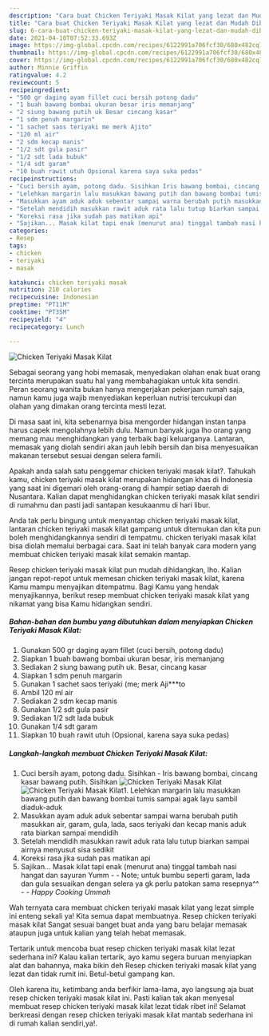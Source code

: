 ```yaml
---
description: "Cara buat Chicken Teriyaki Masak Kilat yang lezat dan Mudah Dibuat"
title: "Cara buat Chicken Teriyaki Masak Kilat yang lezat dan Mudah Dibuat"
slug: 6-cara-buat-chicken-teriyaki-masak-kilat-yang-lezat-dan-mudah-dibuat
date: 2021-04-10T07:52:33.693Z
image: https://img-global.cpcdn.com/recipes/6122991a706fcf30/680x482cq70/chicken-teriyaki-masak-kilat-foto-resep-utama.jpg
thumbnail: https://img-global.cpcdn.com/recipes/6122991a706fcf30/680x482cq70/chicken-teriyaki-masak-kilat-foto-resep-utama.jpg
cover: https://img-global.cpcdn.com/recipes/6122991a706fcf30/680x482cq70/chicken-teriyaki-masak-kilat-foto-resep-utama.jpg
author: Minnie Griffin
ratingvalue: 4.2
reviewcount: 5
recipeingredient:
- "500 gr daging ayam fillet cuci bersih potong dadu"
- "1 buah bawang bombai ukuran besar iris memanjang"
- "2 siung bawang putih uk Besar cincang kasar"
- "1 sdm penuh margarin"
- "1 sachet saos teriyaki me merk Ajito"
- "120 ml air"
- "2 sdm kecap manis"
- "1/2 sdt gula pasir"
- "1/2 sdt lada bubuk"
- "1/4 sdt garam"
- "10 buah rawit utuh Opsional karena saya suka pedas"
recipeinstructions:
- "Cuci bersih ayam, potong dadu. Sisihkan Iris bawang bombai, cincang kasar bawang putih. Sisihkan"
- "Lelehkan margarin lalu masukkan bawang putih dan bawang bombai tumis sampai agak layu sambil diaduk-aduk"
- "Masukkan ayam aduk aduk sebentar sampai warna berubah putih masukkan air, garam, gula, lada, saos teriyaki dan kecap manis aduk rata biarkan sampai mendidih"
- "Setelah mendidih masukkan rawit aduk rata lalu tutup biarkan sampai airnya menyusut sisa sedikit"
- "Koreksi rasa jika sudah pas matikan api"
- "Sajikan... Masak kilat tapi enak (menurut ana) tinggal tambah nasi hangat dan sayuran Yumm  Note; untuk bumbu seperti garam, lada dan gula sesuaikan dengan selera ya gk perlu patokan sama resepnya^^  *_Happy Cooking Ummah_*"
categories:
- Resep
tags:
- chicken
- teriyaki
- masak

katakunci: chicken teriyaki masak 
nutrition: 210 calories
recipecuisine: Indonesian
preptime: "PT11M"
cooktime: "PT35M"
recipeyield: "4"
recipecategory: Lunch

---
```



![Chicken Teriyaki Masak Kilat](https://img-global.cpcdn.com/recipes/6122991a706fcf30/680x482cq70/chicken-teriyaki-masak-kilat-foto-resep-utama.jpg)

Sebagai seorang yang hobi memasak, menyediakan olahan enak buat orang tercinta merupakan suatu hal yang membahagiakan untuk kita sendiri. Peran seorang  wanita bukan hanya mengerjakan pekerjaan rumah saja, namun kamu juga wajib menyediakan keperluan nutrisi tercukupi dan olahan yang dimakan orang tercinta mesti lezat.

Di masa  saat ini, kita sebenarnya bisa mengorder hidangan instan tanpa harus capek mengolahnya lebih dulu. Namun banyak juga lho orang yang memang mau menghidangkan yang terbaik bagi keluarganya. Lantaran, memasak yang diolah sendiri akan jauh lebih bersih dan bisa menyesuaikan makanan tersebut sesuai dengan selera famili. 



Apakah anda salah satu penggemar chicken teriyaki masak kilat?. Tahukah kamu, chicken teriyaki masak kilat merupakan hidangan khas di Indonesia yang saat ini digemari oleh orang-orang di hampir setiap daerah di Nusantara. Kalian dapat menghidangkan chicken teriyaki masak kilat sendiri di rumahmu dan pasti jadi santapan kesukaanmu di hari libur.

Anda tak perlu bingung untuk menyantap chicken teriyaki masak kilat, lantaran chicken teriyaki masak kilat gampang untuk ditemukan dan kita pun boleh menghidangkannya sendiri di tempatmu. chicken teriyaki masak kilat bisa diolah memalui berbagai cara. Saat ini telah banyak cara modern yang membuat chicken teriyaki masak kilat semakin mantap.

Resep chicken teriyaki masak kilat pun mudah dihidangkan, lho. Kalian jangan repot-repot untuk memesan chicken teriyaki masak kilat, karena Kamu mampu menyajikan ditempatmu. Bagi Kamu yang hendak menyajikannya, berikut resep membuat chicken teriyaki masak kilat yang nikamat yang bisa Kamu hidangkan sendiri.

<!--inarticleads1-->

##### Bahan-bahan dan bumbu yang dibutuhkan dalam menyiapkan Chicken Teriyaki Masak Kilat:

1. Gunakan 500 gr daging ayam fillet (cuci bersih, potong dadu)
1. Siapkan 1 buah bawang bombai ukuran besar, iris memanjang
1. Sediakan 2 siung bawang putih uk. Besar, cincang kasar
1. Siapkan 1 sdm penuh margarin
1. Gunakan 1 sachet saos teriyaki (me; merk Aji***to
1. Ambil 120 ml air
1. Sediakan 2 sdm kecap manis
1. Gunakan 1/2 sdt gula pasir
1. Sediakan 1/2 sdt lada bubuk
1. Gunakan 1/4 sdt garam
1. Siapkan 10 buah rawit utuh (Opsional, karena saya suka pedas)




<!--inarticleads2-->

##### Langkah-langkah membuat Chicken Teriyaki Masak Kilat:

1. Cuci bersih ayam, potong dadu. Sisihkan - Iris bawang bombai, cincang kasar bawang putih. Sisihkan
<img src="https://img-global.cpcdn.com/steps/e0030d3efd3f9668/160x128cq70/chicken-teriyaki-masak-kilat-langkah-memasak-1-foto.jpg" alt="Chicken Teriyaki Masak Kilat"><img src="https://img-global.cpcdn.com/steps/adbf9429a7b5b2ef/160x128cq70/chicken-teriyaki-masak-kilat-langkah-memasak-1-foto.jpg" alt="Chicken Teriyaki Masak Kilat">1. Lelehkan margarin lalu masukkan bawang putih dan bawang bombai tumis sampai agak layu sambil diaduk-aduk
1. Masukkan ayam aduk aduk sebentar sampai warna berubah putih masukkan air, garam, gula, lada, saos teriyaki dan kecap manis aduk rata biarkan sampai mendidih
1. Setelah mendidih masukkan rawit aduk rata lalu tutup biarkan sampai airnya menyusut sisa sedikit
1. Koreksi rasa jika sudah pas matikan api
1. Sajikan... Masak kilat tapi enak (menurut ana) tinggal tambah nasi hangat dan sayuran Yumm -  - Note; untuk bumbu seperti garam, lada dan gula sesuaikan dengan selera ya gk perlu patokan sama resepnya^^ -  - *_Happy Cooking Ummah_*




Wah ternyata cara membuat chicken teriyaki masak kilat yang lezat simple ini enteng sekali ya! Kita semua dapat membuatnya. Resep chicken teriyaki masak kilat Sangat sesuai banget buat anda yang baru belajar memasak ataupun juga untuk kalian yang telah hebat memasak.

Tertarik untuk mencoba buat resep chicken teriyaki masak kilat lezat sederhana ini? Kalau kalian tertarik, ayo kamu segera buruan menyiapkan alat dan bahannya, maka bikin deh Resep chicken teriyaki masak kilat yang lezat dan tidak rumit ini. Betul-betul gampang kan. 

Oleh karena itu, ketimbang anda berfikir lama-lama, ayo langsung aja buat resep chicken teriyaki masak kilat ini. Pasti kalian tak akan menyesal membuat resep chicken teriyaki masak kilat lezat tidak ribet ini! Selamat berkreasi dengan resep chicken teriyaki masak kilat mantab sederhana ini di rumah kalian sendiri,ya!.

